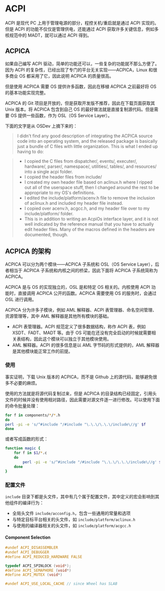# ACPI

ACPI 是现代 PC 上用于管理电源的部分，程控关机/重启就是通过 ACPI 实现的。但是 ACPI 的功能不仅仅是管理供电，还能通过 ACPI 获取许多关键信息，例如多核规范中的 MADT，就可以通过 ACPI 得到。

## ACPICA

如果自己编写 ACPI 驱动，简单的功能还可以，一些复杂的功能就不那么方便了。因为 ACPI 的复杂性，已经出现了专门的平台无关实现——ACPICA，Linux 和很多商业 OS 都采用了它，因此说明 ACPICA 的质量很高。

但是使用 ACPICA 需要 OS 提供许多函数，因此在移植 ACPICA 之前最好将 OS 的基本功能实现完整。

ACPICA 的 Git 项目是开放的，但是获取开发版不推荐，因此在下载页面获取其 Unix 版本。将 ACPICA 包含到自己 OS 的最好做法就是直接复制源代码。但是需要 OS 提供一些函数，作为 OSL（OS Service Layer）。

下面的文字是从 OSDev 上摘下来的：

> I didn't find any good description of integrating the ACPICA source code into an operating system, and the released package is basically just a bundle of C files with little organization. This is what I ended up having to do:

> - I copied the C files from dispatcher/, events/, executer/, hardware/, parser/, namespace/, utilities/, tables/, and resources/ into a single acpi folder.
> - I copied the header files from include/
> - I created my own header file based on aclinux.h where I ripped out all of the userspace stuff, then I changed around the rest to be appropriate to my OS's definitions.
> - I edited the include/platform/acenv.h file to remove the inclusion of aclinux.h and included my header file instead.
> - I copied over acenv.h, acgcc.h, and my header file over to my include/platform/ folder.
> - This is in addition to writing an AcpiOs interface layer, and it is not well indicated by the reference manual that you have to actually edit header files. Many of the macros defined in the headers are documented, though.

## ACPICA 的架构

ACPICA 可以分为两个模块——ACPICA 子系统和 OSL（OS Service Layer），后者相当于 ACPICA 子系统和内核之间的桥梁，因此下面将 ACPICA 子系统简称为 ACPICA。

ACPICA 是与 OS 的实现独立的，OSL 是和特定 OS 相关的。内核使用 ACPI 功能时，直接调用 ACPICA 公开的函数。ACPICA 需要使用 OS 的服务时，会通过 OSL 进行调用。

ACPICA 分为许多子模块，例如 AML 解释器、ACPI 表管理器、命名空间管理、资源管理等，其中 AML 解释器是其他所有模块的基础。

- ACPI 表管理器。ACPI 规范定义了很多数据结构，称作 ACPI 表，例如 XSDT、FADT、MADT 等。由于 OS 可能在还没有完全启动的时候就需要相关表结构，因此这个模块可以独立于其他模块使用。
- AML 解释器。ACPI 的很多信息是以 AML 字节码的形式提供的，AML 解释器是其他模块能正常工作的前提。

### 使用

事实证明，下载 Unix 版本的 ACPICA，而不是 Github 上的源代码，能够避免很多不必要的麻烦。

使用的方法就是将源代码复制过来，但是 ACPICA 的目录结构已经固定，引用头文件的时候并没有使用相对路径，因此需要对源文件逐一进行修改。可以使用下面的命令批量处理：

``` bash
for f in components/*/*.h
do
perl -pi -e 's/^#include "/#include "\.\.\/\.\.\/include\//g' $f
done
```

或者写成函数的形式：

``` bash
function magic {
    for f in $1/*.c
    do
        perl -pi -e 's/^#include "/#include "\.\.\/\.\.\/include\//g' $f
    done
}
```

### 配置文件

`include` 目录下都是头文件，其中有几个属于配置文件，其中定义的宏会影响到其他组件的编译行为：
- 全局头文件 `include/acconfig.h`，包含一些通用的常量和选项
- 与特定目标平台相关的头文件，如 `include/platform/aclinux.h`
- 与使用的编译器相关的头文件，如 `include/platform/acgcc.h`

#### Component Selection

``` c
#undef ACPI_DISASSEMBLER
#undef ACPI_DEBUGGER
#define ACPI_REDUCED_HARDWARE FALSE

typedef ACPI_SPINLOCK (void*);
#define ACPI_SEMAPHORE (void*)
#define ACPI_MUTEX (void*)

#undef ACPI_USE_LOCAL_CACHE // since Wheel has SLAB
```
